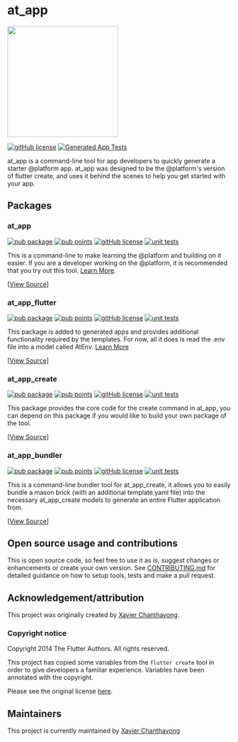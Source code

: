 # at_app

<img width=250px src="https://atsign.dev/assets/img/@platform_logo_grey.svg?sanitize=true">

[![gitHub license](https://img.shields.io/badge/license-BSD3-blue.svg)](packages/at_app/LICENSE)
[![Generated App Tests](https://github.com/atsign-foundation/at_app/actions/workflows/generated_app_test.yaml/badge.svg?branch=trunk)](https://github.com/atsign-foundation/at_app/actions/workflows/generated_app_test.yaml)

at_app is a command-line tool for app developers to quickly generate a starter @platform app. at_app was designed to be the @platform's version of flutter create, and uses it behind the scenes to help you get started with your app.

## Packages

### at_app

[![pub package](https://img.shields.io/pub/v/at_app)](https://pub.dev/packages/at_app)
[![pub points](https://badges.bar/at_app/pub%20points)](https://pub.dev/packages/at_app/score)
[![gitHub license](https://img.shields.io/badge/license-BSD3-blue.svg)](packages/at_app/LICENSE)
[![unit tests](https://github.com/atsign-foundation/at_app/actions/workflows/_at_app.yaml/badge.svg?branch=trunk)](https://github.com/atsign-foundation/at_app/actions/workflows/_at_app.yaml)

This is a command-line to make learning the @platform and building on it easier. If you are a developer working on the @platform, it is recommended that you try out this tool. [Learn More](https://pub.dev/packages/at_app).

[[View Source](/packages/at_app)]

### at_app_flutter

[![pub package](https://img.shields.io/pub/v/at_app_flutter)](https://pub.dev/packages/at_app_flutter)
[![pub points](https://badges.bar/at_app_flutter/pub%20points)](https://pub.dev/packages/at_app_flutter/score)
[![gitHub license](https://img.shields.io/badge/license-BSD3-blue.svg)](packages/at_app_flutter/LICENSE)
[![unit tests](https://github.com/atsign-foundation/at_app/actions/workflows/_at_app_flutter.yaml/badge.svg?branch=trunk)](https://github.com/atsign-foundation/at_app/actions/workflows/_at_app_flutter.yaml)

This package is added to generated apps and provides additional functionality required by the templates. For now, all it does is read the .env file into a model called AtEnv. [Learn More](https://pub.dev/packages/at_app_flutter)

[[View Source](/packages/at_app_flutter)]

### at_app_create

[![pub package](https://img.shields.io/pub/v/at_app_create)](https://pub.dev/packages/at_app_create)
[![pub points](https://badges.bar/at_app_create/pub%20points)](https://pub.dev/packages/at_app_create/score)
[![gitHub license](https://img.shields.io/badge/license-BSD3-blue.svg)](/packages/at_app_create/LICENSE)
[![unit tests](https://github.com/atsign-foundation/at_app/actions/workflows/_at_app_create.yaml/badge.svg?branch=trunk)](https://github.com/atsign-foundation/at_app/actions/workflows/_at_app_create.yaml)

This package provides the core code for the create command in at_app, you can depend on this package if you would like to build your own package of the tool.

[[View Source](/packages/at_app_create)]

### at_app_bundler

[![pub package](https://img.shields.io/pub/v/at_app_bundler)](https://pub.dev/packages/at_app_bundler)
[![pub points](https://badges.bar/at_app_bundler/pub%20points)](https://pub.dev/packages/at_app_bundler/score)
[![gitHub license](https://img.shields.io/badge/license-BSD3-blue.svg)](/packages/at_app_bundler/LICENSE)
[![unit tests](https://github.com/atsign-foundation/at_app/actions/workflows/_at_app_bundler.yaml/badge.svg?branch=trunk)](https://github.com/atsign-foundation/at_app/actions/workflows/_at_app_bundler.yaml)

This is a command-line bundler tool for at_app_create, it allows you to easily bundle a mason brick (with an additional template.yaml file) into the necessary at_app_create models to generate an entire Flutter application from.

[[View Source](/packages/at_app_bundler)]


## Open source usage and contributions

This is open source code, so feel free to use it as is, suggest changes or
enhancements or create your own version. See [CONTRIBUTING.md](./CONTRIBUTING.md)
for detailed guidance on how to setup tools, tests and make a pull request.

## Acknowledgement/attribution

This project was originally created by [Xavier Chanthavong](https://github.com/xavierchanth).

### Copyright notice

Copyright 2014 The Flutter Authors. All rights reserved.

This project has copied some variables from the `flutter create` tool in order to give developers a familiar experience.
Variables have been annotated with the copyright.

Please see the original license [here](https://github.com/flutter/flutter/blob/master/LICENSE).

## Maintainers

This project is currently maintained by [Xavier Chanthavong](https://github.com/xavierchanth)
